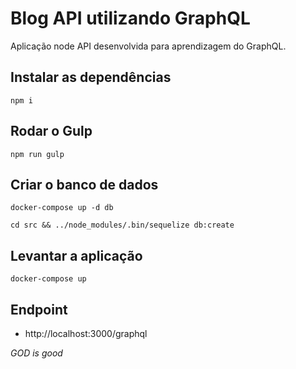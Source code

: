 # Blog API utilizando GraphQL

Aplicação node API desenvolvida para aprendizagem do GraphQL.

## Instalar as dependências
`npm i`

## Rodar o Gulp
`npm run gulp`

## Criar o banco de dados
`docker-compose up -d db`

`cd src && ../node_modules/.bin/sequelize db:create`

## Levantar a aplicação
`docker-compose up`

## Endpoint
* http://localhost:3000/graphql

**GOD* is good*